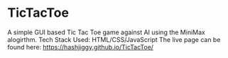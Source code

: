 # TicTacToe
A simple GUI based Tic Tac Toe game against AI using the MiniMax alogirthm. 
Tech Stack Used: HTML/CSS/JavaScript
The live page can be found here: https://hashjiggy.github.io/TicTacToe/

